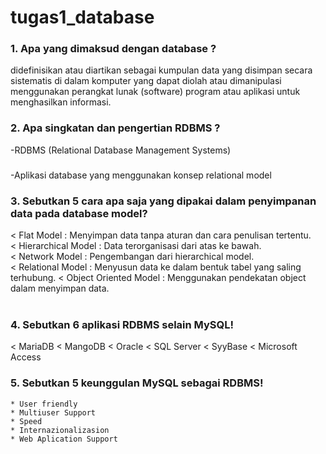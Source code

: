 # tugas1_database
### 1. Apa yang dimaksud dengan database ?
didefinisikan atau diartikan sebagai kumpulan data yang disimpan secara sistematis di dalam komputer yang dapat diolah atau dimanipulasi menggunakan perangkat lunak (software) program atau aplikasi untuk menghasilkan informasi.
<br>
### 2. Apa singkatan dan pengertian RDBMS ?
-RDBMS (Relational Database Management Systems)
###
-Aplikasi database yang menggunakan konsep relational model
<br>
### 3. Sebutkan 5 cara apa saja yang dipakai dalam penyimpanan data pada database model?
   < Flat Model : Menyimpan data tanpa aturan dan cara penulisan tertentu.  
   < Hierarchical Model : Data terorganisasi dari atas ke bawah.  
   < Network Model : Pengembangan dari hierarchical model.  
   < Relational Model  : Menyusun data ke dalam bentuk tabel yang saling terhubung.
   < Object Oriented Model : Menggunakan pendekatan object dalam menyimpan data.  
<br>

### 4. Sebutkan 6 aplikasi RDBMS selain MySQL!
   < MariaDB
   < MangoDB
   < Oracle
   < SQL Server
   < SyyBase
   < Microsoft Access
<br>
### 5. Sebutkan 5 keunggulan MySQL sebagai RDBMS!
    * User friendly
    * Multiuser Support  
    * Speed
    * Internazionalizasion
    * Web Aplication Support
